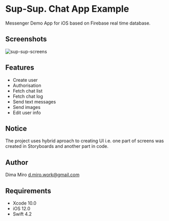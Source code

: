 # Sup-Sup. Chat App Example
Messenger Demo App for iOS based on Firebase real time database.
## Screenshots
![sup-sup-screens](https://user-images.githubusercontent.com/15017363/49886226-5eb03f80-fe39-11e8-961f-4ba6cd67ef79.png)
## Features
* Create user
* Authorisation
* Fetch chat list
* Fetch chat log
* Send text messages
* Send images
* Edit user info

## Notice
The project uses hybrid aproach to creating UI i.e. one part of screens was created in Storyboards and another part in code.

## Author
Dima Miro [d.miro.work@gmail.com](mailto:d.miro.work@gmail.com)

## Requirements
* Xcode 10.0
* iOS 12.0
* Swift 4.2
